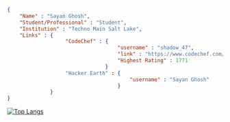 ```json
{
    "Name" : "Sayan Ghosh",
    "Student/Professional" : "Student",
    "Institution" : "Techno Main Salt Lake",
    "Links" : {
                   "CodeChef" : {
                                    "username" : "shadow_47",
                                    "link" : "https://www.codechef.com/users/shadow_47",
                                    "Highest Rating" : 1771
                                }
                   "Hacker Earth" : {
                                        "username" : "Sayan Ghosh"
                                    }
              }
}
```

[![Top Langs](https://github-readme-stats.vercel.app/api/top-langs/?username=Shadow129-sys&layout=compact&theme=github_dark&show_icons=true)](https://github.com/Shadow129-sys)
<!--
**Shadow129-sys/Shadow129-sys** is a ✨ _special_ ✨ repository because its `README.md` (this file) appears on your GitHub profile.

Here are some ideas to get you started:

- 🔭 I’m currently working on ...
- 🌱 I’m currently learning ...
- 👯 I’m looking to collaborate on ...
- 🤔 I’m looking for help with ...
- 💬 Ask me about ...
- 📫 How to reach me: ...
- 😄 Pronouns: ...
- ⚡ Fun fact: ...
-->
